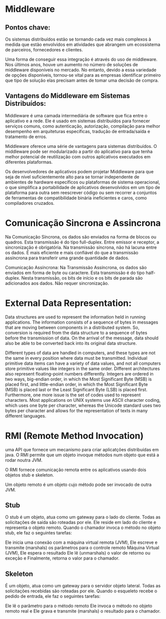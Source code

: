 # Middleware
## Pontos chave:
Os sistemas distribuídos estão se tornando cada vez mais complexos à medida que estão envolvidos em atividades que abrangem um ecossistema de parceiros, fornecedores e clientes.

Uma forma de conseguir essa integração é através do uso de middleware. Nos últimos anos, houve um aumento no número de soluções de middleware disponíveis no mercado.
No entanto, devido a essa variedade de opções disponíveis, tornou-se vital para as empresas identificar primeiro que tipo de solução elas precisam antes de tomar uma decisão de compra.

## Vantagens do Middleware em Sistemas Distribuídos:
Middleware é uma camada intermediária de software que fica entre o aplicativo e a rede. Ele é usado em sistemas distribuídos para fornecer serviços comuns, como autenticação, autorização, compilação para melhor desempenho em arquiteturas específicas, tradução de entrada/saída e tratamento de erros.

Middleware oferece uma série de vantagens para sistemas distribuídos. O middleware pode ser modularizado a partir do aplicativo para que tenha melhor potencial de reutilização com outros aplicativos executados em diferentes plataformas.

Os desenvolvedores de aplicativos podem projetar Middleware para que seja de nível suficientemente alto para se tornar independente de ambientes de hardware específicos ou plataformas de sistema operacional, o que simplifica a portabilidade de aplicativos desenvolvidos em um tipo de plataforma para outra sem reescrever código ou sem recorrer a conjuntos de ferramentas de compatibilidade binária ineficientes e caros, como compiladores cruzados.

# Comunicação Sincrona e Assincrona

Na Comunicação Síncrona, os dados são enviados na forma de blocos ou quadros. Esta transmissão é do tipo full-duplex. Entre emissor e receptor, a sincronização é obrigatória. Na transmissão síncrona, não há lacuna entre os dados. É mais eficiente e mais confiável do que a transmissão assíncrona para transferir uma grande quantidade de dados.

Comunicação Assíncrona: Na Transmissão Assíncrona, os dados são enviados em forma de byte ou caractere. Esta transmissão é do tipo half-duplex. Nesta transmissão, os bits de início e os bits de parada são adicionados aos dados. Não requer sincronização.

# External Data Representation:

Data structures are used to represent the information held in running applications. The information consists of a sequence of bytes in messages that are moving between components in a distributed system.  So, conversion is required from the data structure to a sequence of bytes before the transmission of data. On the arrival of the message, data should also be able to be converted back into its original data structure.

Different types of data are handled in computers, and these types are not the same in every position where data must be transmitted. Individual primitive data items can have a variety of data values, and not all computers store primitive values like integers in the same order. Different architectures also represent floating-point numbers differently. Integers are ordered in two ways, big-endian order, in which the Most Significant Byte (MSB) is placed first, and little-endian order, in which the Most Significant Byte (MSB) is placed last or the Least Significant Byte (LSB) is placed first. Furthermore, one more issue is the set of codes used to represent characters. Most applications on UNIX systems use ASCII character coding, which uses one byte per character, whereas the Unicode standard uses two bytes per character and allows for the representation of texts in many different languages.



# RMI (Remote Method Invocation) 

uma API que fornece
um mecanismo para criar aplicatções distribuídas em java.
O RMI permite que um objeto invoque métodos num objeto que
está a rodar noutra JVM.

O RMI fornece comunicação remota entre os aplicativos
usando dois objetos stub e skeleton.

Um objeto remoto é um objeto cujo método pode ser invocado
de outra JVM.

## Stub
O stub é um objeto, atua como um gateway para o lado do cliente.
Todas as solicitações de saída são roteadas por ele. Ele reside em
lado do cliente e representa o objeto remoto.
Quando o chamador invoca o método no objeto stub, ele faz o
seguintes tarefas:

Ele inicia uma conexão com a máquina virtual remota (JVM),
Ele escreve e transmite (marshals) os parâmetros para o controle remoto
Máquina Virtual (JVM),
Ele espera o resultado
Ele lê (unmarshals) o valor de retorno ou exceção e
Finalmente, retorna o valor para o chamador.

## Skeleton
É um objeto, atua como um gateway para o servidor
objeto lateral. Todas as solicitações recebidas são roteadas por ele.
Quando o esqueleto recebe o pedido de entrada, ele faz o
seguintes tarefas:

Ele lê o parâmetro para o método remoto
Ele invoca o método no objeto remoto real e
Ele grava e transmite (marshals) o resultado para o chamador.
